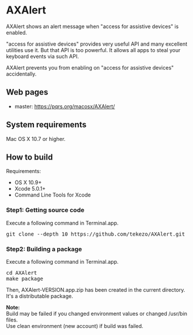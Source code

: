 AXAlert
=======

AXAlert shows an alert message when "access for assistive devices" is enabled.

"access for assistive devices" provides very useful API and many excellent utilities use it.
But that API is too powerful. It allows all apps to steal your keyboard events via such API.

AXAlert prevents you from enabling on "access for assistive devices" accidentally.


Web pages
---------

* master: https://pqrs.org/macosx/AXAlert/


System requirements
-------------------
Mac OS X 10.7 or higher.


How to build
------------

Requirements:

* OS X 10.9+
* Xcode 5.0.1+
* Command Line Tools for Xcode

### Step1: Getting source code

Execute a following command in Terminal.app.

<pre>
git clone --depth 10 https://github.com/tekezo/AXAlert.git
</pre>

### Step2: Building a package

Execute a following command in Terminal.app.

<pre>
cd AXAlert
make package
</pre>

Then, AXAlert-VERSION.app.zip has been created in the current directory.
It's a distributable package.


**Note:**<br />
Build may be failed if you changed environment values or changed /usr/bin files.<br />
Use clean environment (new account) if build was failed.
